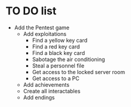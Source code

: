 # TO DO list

- Add the Pentest game
  - Add exploitations
    - Find a yellow key card
    - Find a red key card
    - Find a black key card
    - Sabotage the air conditioning
    - Steal a personnel file
    - Get access to the locked server room
    - Get access to a PC
  - Add achievements
  - Create all interactables
  - Add endings
